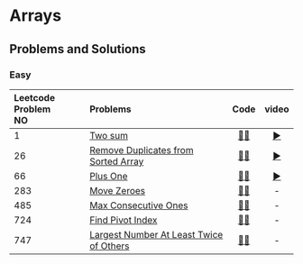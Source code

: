 # Arrays 


## Problems and Solutions

### Easy

| Leetcode Problem<br>NO 	| Problems 	| Code 	| video 	|
|:---	|:---	|:---:	|:---:	|
| 1 	| [Two sum](https://leetcode.com/problems/two-sum) 	| [👨‍💻](https://github.com/vikram6342/DSA/blob/main/arrays/TwoSum.py) 	| [▶️](https://youtu.be/FVA-p_Jd4MM)	|
| 26 	| [Remove Duplicates from Sorted Array](https://leetcode.com/problems/remove-duplicates-from-sorted-array) 	| [👨‍💻](https://github.com/vikram6342/DSA/blob/main/arrays/RemoveDuplicates.py) 	| [▶️](https://youtu.be/aYeV5I5K9yo) 	|
| 66 	| [Plus One](https://leetcode.com/problems/plus-one) 	| [👨‍💻](https://github.com/vikram6342/DSA/blob/main/arrays/plsOne.py) 	| [▶️](https://youtu.be/MBxHuZOl-Bc) 	|
| 283 	| [Move Zeroes](https://leetcode.com/problems/move-zeroes) 	| [👨‍💻](https://github.com/vikram6342/DSA/blob/main/arrays/moveZeros.py) 	| - 	|
| 485 	| [Max Consecutive Ones](https://leetcode.com/problems/max-consecutive-ones) 	| [👨‍💻](https://github.com/vikram6342/DSA/blob/main/arrays/maxConsecutiveOnes.py) 	| - 	|
| 724 	| [Find Pivot Index](https://leetcode.com/problems/find-pivot-index) 	| [👨‍💻](https://github.com/vikram6342/DSA/blob/main/arrays/pivot.py) 	| - 	|
| 747 	| [Largest Number At Least Twice of Others](https://leetcode.com/problems/largest-number-at-least-twice-of-others/description/) 	| [👨‍💻](https://github.com/vikram6342/DSA/blob/main/arrays/leat.py) 	| - 	|
